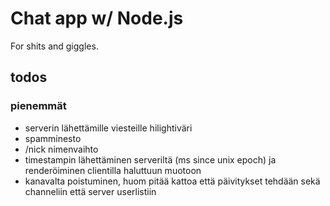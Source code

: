 # Chat app w/ Node.js

For shits and giggles.

## todos

### pienemmät
- serverin lähettämille viesteille hilightiväri
- spamminesto
- /nick nimenvaihto
- timestampin lähettäminen serveriltä (ms since unix epoch) ja renderöiminen clientilla haluttuun muotoon
- kanavalta poistuminen, huom pitää kattoa että päivitykset tehdään sekä channeliin että server userlistiin
